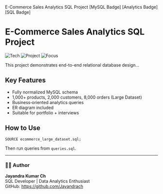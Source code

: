 E-Commerce Sales Analytics SQL Project
[MySQL Badge] [Analytics Badge] [SQL Badge]


# E-Commerce Sales Analytics SQL Project

![Tech](https://img.shields.io/badge/Database-MySQL-blue)
![Project](https://img.shields.io/badge/Project-Data--Analytics-green)
![Focus](https://img.shields.io/badge/Focus-SQL%20Queries-orange)

This project demonstrates end-to-end relational database design...



## Key Features
- Fully normalized MySQL schema
- 1,000+ products, 2,000 customers, 8,000 orders (Large Dataset)
- Business‑oriented analytics queries
- ER diagram included
- Suitable for portfolio + interviews

## How to Use
```
SOURCE ecommerce_large_dataset.sql;
```
Then run queries from `queries.sql`.

---

### 👨‍💻 Author  
**Jayandra Kumar Ch**  
SQL Developer | Data Analytics Enthusiast  
GitHub: https://github.com/Jayandrach  

